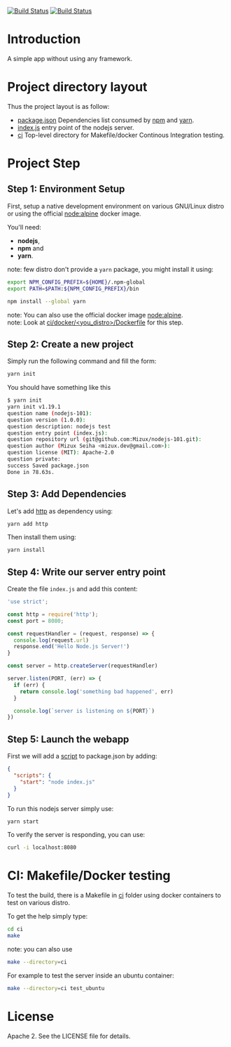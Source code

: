[![Build Status][github_status]][github_builds]
[![Build Status][travis_status]][travis_builds]

[github_status]: https://github.com/Mizux/nodejs-101/workflows/CI/badge.svg
[github_builds]: https://github.com/Mizux/nodejs-101/actions?query=workflow%3ACI
[travis_status]: https://travis-ci.com/Mizux/nodejs-101.svg?branch=master
[travis_builds]: https://travis-ci.com/Mizux/nodejs-101

# Introduction
A simple app without using any framework.

# Project directory layout
Thus the project layout is as follow:

* [package.json](package.json) Dependencies list consumed by [npm](https://www.npmjs.com/) and [yarn](https://yarnpkg.com/lang/en/).
* [index.js](index.js) entry point of the nodejs server.
* [ci](ci) Top-level directory for Makefile/docker Continous Integration testing.

# Project Step

## Step 1: Environment Setup
First, setup a native development environment on various GNU/Linux distro
or using the official [node:alpine](https://hub.docker.com/_/node/) docker image.  

You'll need:
- **nodejs**,
- **npm** and
- **yarn**.

note: few distro don't provide a `yarn` package, you might install it using:
```sh
export NPM_CONFIG_PREFIX=${HOME}/.npm-global
export PATH=$PATH:${NPM_CONFIG_PREFIX}/bin

npm install --global yarn
```

note: You can also use the official docker image
[node:alpine](https://hub.docker.com/_/node/).  
note: Look at [ci/docker/<you_distro>/Dockerfile](ci/docker) for this step.

## Step 2: Create a new project

Simply run the following command and fill the form:
```sh
yarn init
```

You should have something like this
```sh
$ yarn init
yarn init v1.19.1
question name (nodejs-101): 
question version (1.0.0): 
question description: nodejs test
question entry point (index.js): 
question repository url (git@github.com:Mizux/nodejs-101.git): 
question author (Mizux Seiha <mizux.dev@gmail.com>): 
question license (MIT): Apache-2.0
question private: 
success Saved package.json
Done in 78.63s.
```

## Step 3: Add Dependencies
Let's add [http](https://nodejs.org/api/http.html) as dependency using:
```sh
yarn add http
```

Then install them using:
```sh
yarn install
```

## Step 4: Write our server entry point
Create the file `index.js` and add this content:
```js
'use strict';

const http = require('http');
const port = 8080;

const requestHandler = (request, response) => {
  console.log(request.url)
  response.end('Hello Node.js Server!')
}

const server = http.createServer(requestHandler)

server.listen(PORT, (err) => {
  if (err) {
    return console.log('something bad happened', err)
  }

  console.log(`server is listening on ${PORT}`)
})
```

## Step 5: Launch the webapp
First we will add a [script](https://yarnpkg.com/en/docs/package-json#toc-scripts)
to package.json by adding:
```json
{
  "scripts": {
    "start": "node index.js"
  }
}
```

To run this nodejs server simply use:
```sh
yarn start
```

To verify the server is responding, you can use:
```sh
curl -i localhost:8080
```

# CI: Makefile/Docker testing
To test the build, there is a Makefile in [ci](ci) folder using
docker containers to test on various distro.

To get the help simply type:
```sh
cd ci
make
```
note: you can also use
```sh
make --directory=ci
```

For example to test the server inside an ubuntu container:
```sh
make --directory=ci test_ubuntu
```

# License
Apache 2. See the LICENSE file for details.
